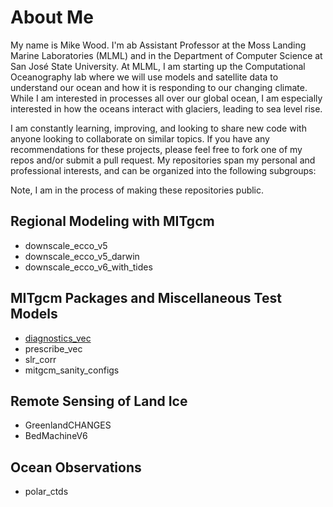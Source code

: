 # About Me
My name is Mike Wood. I'm ab Assistant Professor at the Moss Landing Marine Laboratories (MLML) and in the Department of Computer Science at San José State University. At MLML, I am starting up the Computational Oceanography lab where we will use models and satellite data to understand our ocean and how it is responding to our changing climate. While I am interested in processes all over our global ocean, I am especially interested in how the oceans interact with glaciers, leading to sea level rise. 

I am constantly learning, improving, and looking to share new code with anyone looking to collaborate on similar topics. If you have any recommendations for these projects, please feel free to fork one of my repos and/or submit a pull request. My repositories span my personal and professional interests, and can be organized into the following subgroups:

Note, I am in the process of making these repositories public.

## Regional Modeling with MITgcm
- downscale_ecco_v5
- downscale_ecco_v5_darwin
- downscale_ecco_v6_with_tides

## MITgcm Packages and Miscellaneous Test Models
- [diagnostics_vec](https://github.com/mhwood/diagnostics_vec)
- prescribe_vec
- slr_corr
- mitgcm_sanity_configs

## Remote Sensing of Land Ice
- GreenlandCHANGES
- BedMachineV6

## Ocean Observations
- polar_ctds
